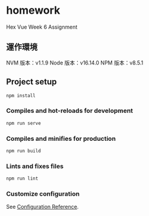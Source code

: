 # homework

Hex Vue Week 6 Assignment

## 運作環境

NVM 版本：v1.1.9
Node 版本：v16.14.0
NPM 版本：v8.5.1

## Project setup

```bash
npm install
```

### Compiles and hot-reloads for development

```bash
npm run serve
```

### Compiles and minifies for production

```bash
npm run build
```

### Lints and fixes files

```bash
npm run lint
```

### Customize configuration

See [Configuration Reference](https://cli.vuejs.org/config/).
